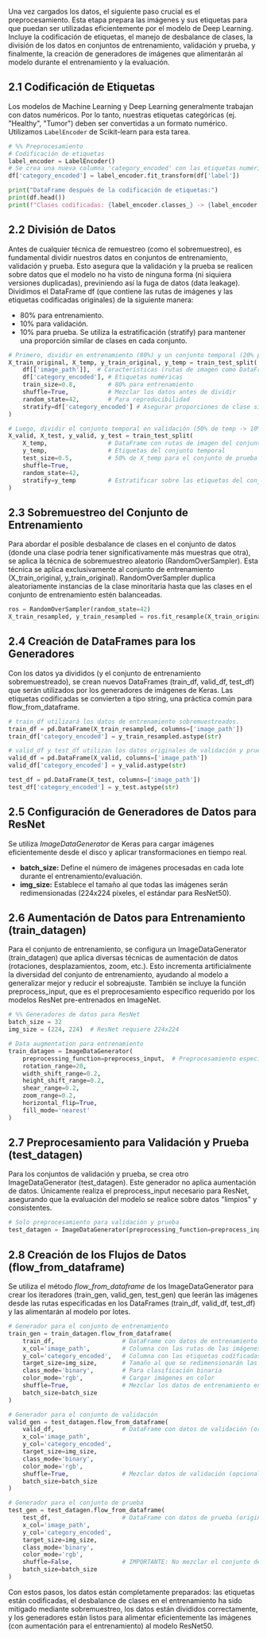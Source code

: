 Una vez cargados los datos, el siguiente paso crucial es el preprocesamiento. Esta etapa prepara las imágenes y sus etiquetas para que puedan ser utilizadas eficientemente por el modelo de Deep Learning. Incluye la codificación de etiquetas, el manejo de desbalance de clases, la división de los datos en conjuntos de entrenamiento, validación y prueba, y finalmente, la creación de generadores de imágenes que alimentarán al modelo durante el entrenamiento y la evaluación.

## 2.1 Codificación de Etiquetas
Los modelos de Machine Learning y Deep Learning generalmente trabajan con datos numéricos. Por lo tanto, nuestras etiquetas categóricas (ej. "Healthy", "Tumor") deben ser convertidas a un formato numérico. Utilizamos `LabelEncoder` de Scikit-learn para esta tarea.

```python
# %% Preprocesamiento
# Codificación de etiquetas
label_encoder = LabelEncoder()
# Se crea una nueva columna 'category_encoded' con las etiquetas numéricas (ej. 0 para Healthy, 1 para Tumor)
df['category_encoded'] = label_encoder.fit_transform(df['label'])

print("DataFrame después de la codificación de etiquetas:")
print(df.head())
print(f"Clases codificadas: {label_encoder.classes_} -> {label_encoder.transform(label_encoder.classes_)}")
```

## 2.2 División de Datos
Antes de cualquier técnica de remuestreo (como el sobremuestreo), es fundamental dividir nuestros datos en conjuntos de entrenamiento, validación y prueba. Esto asegura que la validación y la prueba se realicen sobre datos que el modelo no ha visto de ninguna forma (ni siquiera versiones duplicadas), previniendo así la fuga de datos (data leakage).
Dividimos el DataFrame df (que contiene las rutas de imágenes y las etiquetas codificadas originales) de la siguiente manera:
- 80% para entrenamiento.
- 10% para validación.
- 10% para prueba.
Se utiliza la estratificación (stratify) para mantener una proporción similar de clases en cada conjunto.

```python
# Primero, dividir en entrenamiento (80%) y un conjunto temporal (20% para validación + prueba)
X_train_original, X_temp, y_train_original, y_temp = train_test_split(
    df[['image_path']],  # Características (rutas de imagen como DataFrame)
    df['category_encoded'], # Etiquetas numéricas
    train_size=0.8,         # 80% para entrenamiento
    shuffle=True,           # Mezclar los datos antes de dividir
    random_state=42,        # Para reproducibilidad
    stratify=df['category_encoded'] # Asegurar proporciones de clase similares en la división
)

# Luego, dividir el conjunto temporal en validación (50% de temp -> 10% del total)
X_valid, X_test, y_valid, y_test = train_test_split(
    X_temp,                 # DataFrame con rutas de imagen del conjunto temporal
    y_temp,                 # Etiquetas del conjunto temporal
    test_size=0.5,          # 50% de X_temp para el conjunto de prueba (el resto para validación)
    shuffle=True,
    random_state=42,
    stratify=y_temp         # Estratificar sobre las etiquetas del conjunto temporal
)
```

## 2.3 Sobremuestreo del Conjunto de Entrenamiento
Para abordar el posible desbalance de clases en el conjunto de datos (donde una clase podría tener significativamente más muestras que otra), se aplica la técnica de sobremuestreo aleatorio (RandomOverSampler). Esta técnica se aplica exclusivamente al conjunto de entrenamiento (X_train_original, y_train_original). RandomOverSampler duplica aleatoriamente instancias de la clase minoritaria hasta que las clases en el conjunto de entrenamiento estén balanceadas.

```python
ros = RandomOverSampler(random_state=42)
X_train_resampled, y_train_resampled = ros.fit_resample(X_train_original, y_train_original)
```

## 2.4 Creación de DataFrames para los Generadores
Con los datos ya divididos (y el conjunto de entrenamiento sobremuestreado), se crean nuevos DataFrames (train_df, valid_df, test_df) que serán utilizados por los generadores de imágenes de Keras. Las etiquetas codificadas se convierten a tipo string, una práctica común para flow_from_dataframe.

```python
# train_df utilizará los datos de entrenamiento sobremuestreados.
train_df = pd.DataFrame(X_train_resampled, columns=['image_path'])
train_df['category_encoded'] = y_train_resampled.astype(str)

# valid_df y test_df utilizan los datos originales de validación y prueba, sin sobremuestreo.
valid_df = pd.DataFrame(X_valid, columns=['image_path'])
valid_df['category_encoded'] = y_valid.astype(str)

test_df = pd.DataFrame(X_test, columns=['image_path'])
test_df['category_encoded'] = y_test.astype(str)
```

## 2.5 Configuración de Generadores de Datos para ResNet
Se utiliza *ImageDataGenerator* de Keras para cargar imágenes eficientemente desde el disco y aplicar transformaciones en tiempo real.
- **batch_size:** Define el número de imágenes procesadas en cada lote durante el entrenamiento/evaluación.
- **img_size:** Establece el tamaño al que todas las imágenes serán redimensionadas (224x224 píxeles, el estándar para ResNet50).

## 2.6 Aumentación de Datos para Entrenamiento (train_datagen)
Para el conjunto de entrenamiento, se configura un ImageDataGenerator (train_datagen) que aplica diversas técnicas de aumentación de datos (rotaciones, desplazamientos, zoom, etc.). Esto incrementa artificialmente la diversidad del conjunto de entrenamiento, ayudando al modelo a generalizar mejor y reducir el sobreajuste. También se incluye la función preprocess_input, que es el preprocesamiento específico requerido por los modelos ResNet pre-entrenados en ImageNet.

```python
# %% Generadores de datos para ResNet
batch_size = 32
img_size = (224, 224)  # ResNet requiere 224x224

# Data augmentation para entrenamiento
train_datagen = ImageDataGenerator(
    preprocessing_function=preprocess_input,  # Preprocesamiento específico de ResNet
    rotation_range=20,
    width_shift_range=0.2,
    height_shift_range=0.2,
    shear_range=0.2,
    zoom_range=0.2,
    horizontal_flip=True,
    fill_mode='nearest'
)
```

## 2.7 Preprocesamiento para Validación y Prueba (test_datagen)
Para los conjuntos de validación y prueba, se crea otro ImageDataGenerator (test_datagen). Este generador no aplica aumentación de datos. Únicamente realiza el preprocess_input necesario para ResNet, asegurando que la evaluación del modelo se realice sobre datos "limpios" y consistentes.

```python
# Solo preprocesamiento para validación y prueba
test_datagen = ImageDataGenerator(preprocessing_function=preprocess_input)
```

## 2.8 Creación de los Flujos de Datos (flow_from_dataframe)
Se utiliza el método *flow_from_dataframe* de los ImageDataGenerator para crear los iteradores (train_gen, valid_gen, test_gen) que leerán las imágenes desde las rutas especificadas en los DataFrames (train_df, valid_df, test_df) y las alimentarán al modelo por lotes.

```python
# Generador para el conjunto de entrenamiento
train_gen = train_datagen.flow_from_dataframe(
    train_df,                   # DataFrame con datos de entrenamiento (sobremuestreados)
    x_col='image_path',         # Columna con las rutas de las imágenes
    y_col='category_encoded',   # Columna con las etiquetas codificadas (como string)
    target_size=img_size,       # Tamaño al que se redimensionarán las imágenes
    class_mode='binary',        # Para clasificación binaria
    color_mode='rgb',           # Cargar imágenes en color
    shuffle=True,               # Mezclar los datos de entrenamiento en cada época
    batch_size=batch_size
)

# Generador para el conjunto de validación
valid_gen = test_datagen.flow_from_dataframe(
    valid_df,                   # DataFrame con datos de validación (originales)
    x_col='image_path',
    y_col='category_encoded',
    target_size=img_size,
    class_mode='binary',
    color_mode='rgb',
    shuffle=True,               # Mezclar datos de validación (opcional, pero True en el script)
    batch_size=batch_size
)

# Generador para el conjunto de prueba
test_gen = test_datagen.flow_from_dataframe(
    test_df,                    # DataFrame con datos de prueba (originales)
    x_col='image_path',
    y_col='category_encoded',
    target_size=img_size,
    class_mode='binary',
    color_mode='rgb',
    shuffle=False,              # IMPORTANTE: No mezclar el conjunto de prueba
    batch_size=batch_size
)
```

Con estos pasos, los datos están completamente preparados: las etiquetas están codificadas, el desbalance de clases en el entrenamiento ha sido mitigado mediante sobremuestreo, los datos están divididos correctamente, y los generadores están listos para alimentar eficientemente las imágenes (con aumentación para el entrenamiento) al modelo ResNet50.
